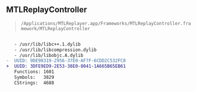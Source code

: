 ## MTLReplayController

> `/Applications/MTLReplayer.app/Frameworks/MTLReplayController.framework/MTLReplayController`

```diff

   - /usr/lib/libc++.1.dylib
   - /usr/lib/libcompression.dylib
   - /usr/lib/libobjc.A.dylib
-  UUID: 9DE98319-2956-37E0-AF7F-6CDD2C532FC8
+  UUID: 3DFE9ED9-2E53-38E0-8041-1A665B65EB61
   Functions: 1601
   Symbols:   3829
   CStrings:  4688

```
